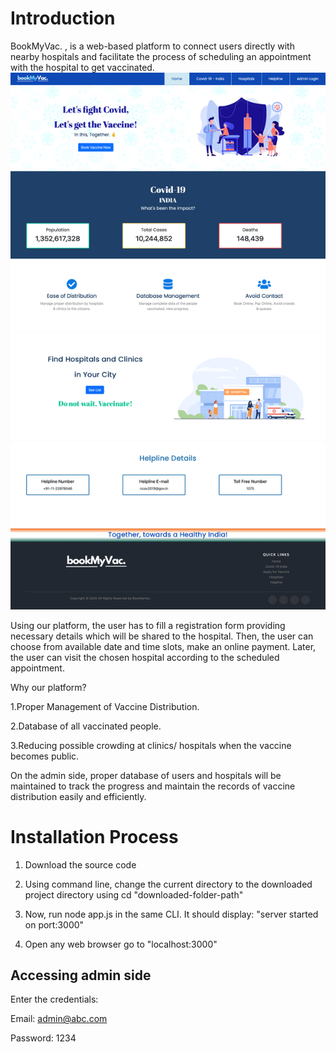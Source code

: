 # Introduction
BookMyVac. , is a web-based platform to connect users directly with nearby hospitals and facilitate the process of scheduling an appointment with the hospital to get vaccinated.
![Screenshot](bmv.png)


Using our platform, the user has to fill a registration form providing necessary details which will be shared to the hospital. Then, the user can choose from available date and time slots, make an online payment. Later, the user can visit the chosen hospital according to the scheduled appointment.

Why our platform?

  1.Proper Management of Vaccine Distribution.
  
  2.Database of all vaccinated people.
  
  3.Reducing possible crowding at clinics/ hospitals when the vaccine becomes public.

On the admin side, proper database of users and hospitals will be maintained to track the progress and maintain the records of vaccine distribution easily and efficiently.

# Installation Process

1. Download the source code

2. Using command line, change the current directory to the downloaded project directory using cd "downloaded-folder-path"

3. Now, run node app.js in the same CLI.
  It should display: "server started on port:3000"
  
4. Open any web browser go to "localhost:3000"

## Accessing admin side

Enter the credentials:

Email: admin@abc.com

Password: 1234








